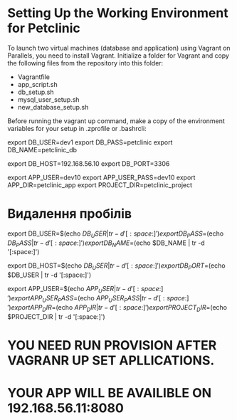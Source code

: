 


# Setting Up the Working Environment for Petclinic
To launch two virtual machines (database and application) using Vagrant on Parallels, you need to install Vagrant. Initialize a folder for Vagrant and copy the following files from the repository into this folder:

* Vagrantfile
* app_script.sh
* db_setup.sh
* mysql_user_setup.sh
* new_database_setup.sh

  
Before running the vagrant up command, make a copy of the environment variables for your setup in .zprofile or .bashrcIi:


export DB_USER=dev1
export DB_PASS=petclinic
export DB_NAME=petclinic_db

export DB_HOST=192.168.56.10
export DB_PORT=3306


export APP_USER=dev10
export APP_USER_PASS=dev10
export APP_DIR=petclinic_app
export PROJECT_DIR=petclinic_project


# Видалення пробілів
export DB_USER=$(echo $DB_USER | tr -d '[:space:]')
export DB_PASS=$(echo $DB_PASS | tr -d '[:space:]')
export DB_NAME=$(echo $DB_NAME | tr -d '[:space:]')

export DB_HOST=$(echo $DB_USER | tr -d '[:space:]')
export DB_PORT=$(echo $DB_USER | tr -d '[:space:]')

export APP_USER=$(echo $APP_USER | tr -d '[:space:]')
export APP_USER_PASS=$(echo $APP_USER_PASS | tr -d '[:space:]')
export APP_DIR=$(echo $APP_DIR | tr -d '[:space:]')
export PROJECT_DIR=$(echo $PROJECT_DIR | tr -d '[:space:]')

# YOU NEED RUN PROVISION AFTER VAGRANR UP SET APLLICATIONS. 
# YOUR APP WILL BE AVAILIBLE ON 192.168.56.11:8080
